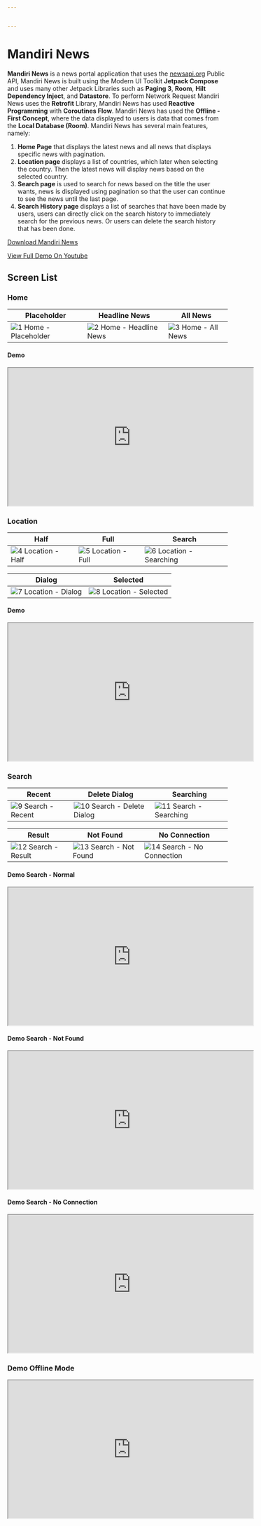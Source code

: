 ```yaml
---


---
```


<h1 id="mandiri-news">Mandiri News</h1>
<p><strong>Mandiri News</strong> is a news portal application that uses the <a href="http://newsapi.org">newsapi.org</a> Public API, Mandiri News is built using the Modern UI Toolkit <strong>Jetpack Compose</strong> and uses many other Jetpack Libraries such as <strong>Paging 3</strong>, <strong>Room</strong>, <strong>Hilt Dependency Inject</strong>, and <strong>Datastore</strong>. To perform Network Request Mandiri News uses the <strong>Retrofit</strong> Library, Mandiri News has used <strong>Reactive Programming</strong> with <strong>Coroutines Flow</strong>. Mandiri News has used the <strong>Offline - First Concept</strong>, where the data displayed to users is data that comes from the <strong>Local Database (Room)</strong>. Mandiri News has several main features, namely:</p>
<ol>
<li><strong>Home Page</strong> that displays the latest news and all news that displays specific news with pagination.</li>
<li><strong>Location page</strong> displays a list of countries, which later when selecting the country. Then the latest news will display news based on the selected country.</li>
<li><strong>Search page</strong> is used to search for news based on the title the user wants, news is displayed using pagination so that the user can continue to see the news until the last page.</li>
<li><strong>Search History page</strong> displays a list of searches that have been made by users, users can directly click on the search history to immediately search for the previous news. Or users can delete the search history that has been done.</li>
</ol>
<p><a href="https://github.com/abdulhafizramadan-dev/MandiriNews/releases/download/v.1/app-debug.apk">Download Mandiri News</a></p>
<p><a href="https://youtube.com/playlist?list=PLmMnsnLKsZuAfjSRijQzygo1bCweTGxFN">View Full Demo On Youtube</a></p>
<h2 id="screen-list">Screen List</h2>
<h3 id="home">Home</h3>

<table>
<thead>
<tr>
<th>Placeholder</th>
<th>Headline News</th>
<th>All News</th>
</tr>
</thead>
<tbody>
<tr>
<td><img src="https://github.com/abdulhafizramadan-dev/MandiriNews/assets/111162360/43e4507a-a4ae-4171-b379-6c24be146600" alt="1 Home - Placeholder"></td>
<td><img src="https://github.com/abdulhafizramadan-dev/MandiriNews/assets/111162360/d14ee75f-9afb-4e7d-b3ca-5b500721deea" alt="2 Home - Headline News"></td>
<td><img src="https://github.com/abdulhafizramadan-dev/MandiriNews/assets/111162360/cce0b54f-73b4-490b-acd3-74c8e99346ac" alt="3 Home - All News"></td>
</tr>
</tbody>
</table><h4 id="demo">Demo</h4>
<iframe width="560" height="315" src="https://www.youtube.com/embed/Odi-cVbIlhY" title="YouTube video player" allowfullscreen=""></iframe>
<h3 id="location">Location</h3>

<table>
<thead>
<tr>
<th>Half</th>
<th>Full</th>
<th>Search</th>
</tr>
</thead>
<tbody>
<tr>
<td><img src="https://github.com/abdulhafizramadan-dev/MandiriNews/assets/111162360/7d0ccdb8-6397-4018-9181-4d8a227ee65d" alt="4 Location - Half"></td>
<td><img src="https://github.com/abdulhafizramadan-dev/MandiriNews/assets/111162360/2a0a58f7-6bd6-4865-a910-e6221506e2f8" alt="5 Location - Full"></td>
<td><img src="https://github.com/abdulhafizramadan-dev/MandiriNews/assets/111162360/544eb94b-8649-4bff-9244-bdd81a1adf1f" alt="6 Location - Searching"></td>
</tr>
</tbody>
</table>
<table>
<thead>
<tr>
<th>Dialog</th>
<th>Selected</th>
</tr>
</thead>
<tbody>
<tr>
<td><img src="https://github.com/abdulhafizramadan-dev/MandiriNews/assets/111162360/75ba34b5-a6a3-412d-a7d8-ffe2bf7ecb3c" alt="7 Location - Dialog"></td>
<td><img src="https://github.com/abdulhafizramadan-dev/MandiriNews/assets/111162360/0558259a-8465-4bd2-8fe5-eee42c761072" alt="8 Location - Selected"></td>
</tr>
</tbody>
</table><h4 id="demo-1">Demo</h4>
<iframe width="560" height="315" src="https://www.youtube.com/embed/SkFlf_P6TPM" title="YouTube video player" allowfullscreen=""></iframe>
<h3 id="search">Search</h3>

<table>
<thead>
<tr>
<th>Recent</th>
<th>Delete Dialog</th>
<th>Searching</th>
</tr>
</thead>
<tbody>
<tr>
<td><img src="https://github.com/abdulhafizramadan-dev/MandiriNews/assets/111162360/529fa8c3-6b20-47d8-9947-81e53d23f0a9" alt="9 Search - Recent"></td>
<td><img src="https://github.com/abdulhafizramadan-dev/MandiriNews/assets/111162360/acc17973-126b-4900-b34a-7149b986000e" alt="10 Search - Delete Dialog"></td>
<td><img src="https://github.com/abdulhafizramadan-dev/MandiriNews/assets/111162360/74fe77fd-8a53-40ba-bb9a-13335507eef3" alt="11 Search - Searching"></td>
</tr>
</tbody>
</table>
<table>
<thead>
<tr>
<th>Result</th>
<th>Not Found</th>
<th>No Connection</th>
</tr>
</thead>
<tbody>
<tr>
<td><img src="https://github.com/abdulhafizramadan-dev/MandiriNews/assets/111162360/931843bc-b6ed-45d3-963f-29050d01cea6" alt="12 Search - Result"></td>
<td><img src="https://github.com/abdulhafizramadan-dev/MandiriNews/assets/111162360/a619d57b-ad7b-408b-9b54-55003c8a349d" alt="13 Search - Not Found"></td>
<td><img src="https://github.com/abdulhafizramadan-dev/MandiriNews/assets/111162360/5f63befe-e80c-4cf5-a708-8551f80d02e7" alt="14 Search - No Connection"></td>
</tr>
</tbody>
</table><h4 id="demo-search---normal">Demo Search - Normal</h4>
<iframe width="560" height="315" src="https://www.youtube.com/embed/uOykBnI3bnw" title="YouTube video player" allowfullscreen=""></iframe>
<h4 id="demo-search---not-found">Demo Search - Not Found</h4>
<iframe width="560" height="315" src="https://www.youtube.com/embed/HJ0ODe2ytUY" title="YouTube video player" allowfullscreen=""></iframe>
<h4 id="demo-search---no-connection">Demo Search - No Connection</h4>
<iframe width="560" height="315" src="https://www.youtube.com/embed/R9bOKsu82hM" title="YouTube video player" allowfullscreen=""></iframe>
<h3 id="demo-offline-mode">Demo Offline Mode</h3>
<iframe width="560" height="315" src="https://www.youtube.com/embed/659Q-vkj7Rc" title="YouTube video player" allowfullscreen=""></iframe>

